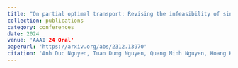 ```yaml
---
title: "On partial optimal transport: Revising the infeasibility of sinkhorn and efficient gradient methods"
collection: publications
category: conferences
date: 2024
venue: 'AAAI'24 Oral'
paperurl: 'https://arxiv.org/abs/2312.13970'
citation: 'Anh Duc Nguyen, Tuan Dung Nguyen, Quang Minh Nguyen, Hoang H. Nguyen, Lam M. Nguyen, Kim-Chuan Toh'
---
```

